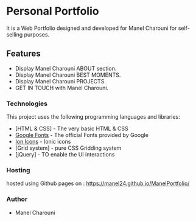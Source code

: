 # Personal Portfolio

It is a Web Portfolio designed and developed for Manel Charouni for self-selling purposes.

## Features

- Display Manel Charouni ABOUT section.
- Display Manel Charouni BEST MOMENTS.
- Display Manel Charouni PROJECTS.
- GET IN TOUCH with Manel Charouni.

### Technologies

This project uses the following programming languages and libraries:

- [HTML & CSS] - The very basic HTML & CSS
- [Google Fonts] - The official Fonts provided by Google
- [Ion Icons] - Ionic icons
- [Grid system] - pure CSS Gridding system
- [jQuery] - TO enable the UI interactions

### Hosting

hosted using Github pages on : https://manel24.github.io/ManelPortfolio/ 
### Author

- Manel Charouni

[google fonts]: https://fonts.googleapis.com
[ion icons]: https://ionicons.com/
